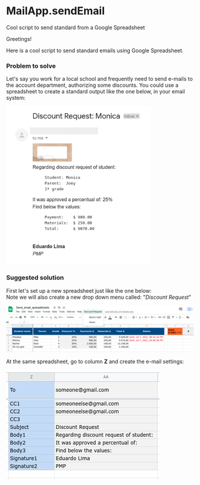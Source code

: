 # MailApp.sendEmail
Cool script to send standard from a Google Spreadsheet

Greetings!

Here is a cool script to send standard emails using Google Spreadsheet.

### Problem to solve

Let's say you work for a local school and frequently need to send e-mails to the account department, authorizing some discounts.
You could use a spreadsheet to create a standard output like the one below, in your email system:

![mail body](https://github.com/LimaVazEduardo/MailApp.sendEmail/blob/main/mail_body.png)

### Suggested solution

First let's set up a new spreadsheet just like the one below:  
Note we will also create a new drop down menu called: "*Discount Request*"

![mail body](https://github.com/LimaVazEduardo/MailApp.sendEmail/blob/main/sheet.png)

At the same spreadsheet, go to column **Z** and create the e-mail settings:

![mail body](https://github.com/LimaVazEduardo/MailApp.sendEmail/blob/main/email_setup.png)





